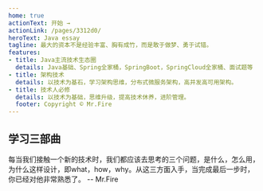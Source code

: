 ```yaml
---
home: true
actionText: 开始 →
actionLink: /pages/3312d0/
heroText: Java essay
tagline: 最大的资本不是经验丰富、胸有成竹，而是敢于做梦、勇于试错。
features:
- title: Java主流技术生态圈
  details: Java基础、Spring全家桶，SpringBoot，SpringCloud全家桶、面试题等
- title: 架构技术
  details: 以技术为基石，学习架构思维，分布式微服务架构，高并发高可用架构。
- title: 技术人必修
  details: 以技术为基础，思维升级，提高技术休养，进阶管理。
  footer: Copyright © Mr.Fire
---
```



## 学习三部曲
每当我们接触一个新的技术时，我们都应该去思考的三个问题，是什么，怎么用，为什么这样设计，即what，how，why。从这三方面入手，当完成最后一步时，你已经对他非常熟悉了。
-- Mr.Fire
